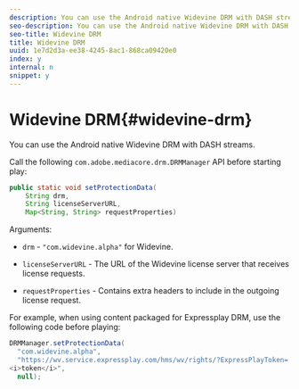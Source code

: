 ```yaml
---
description: You can use the Android native Widevine DRM with DASH streams.
seo-description: You can use the Android native Widevine DRM with DASH streams.
seo-title: Widevine DRM
title: Widevine DRM
uuid: 1e7d2d3a-ee38-4245-8ac1-868ca09420e0
index: y
internal: n
snippet: y
---
```


# Widevine DRM{#widevine-drm}

You can use the Android native Widevine DRM with DASH streams.

Call the following `com.adobe.mediacore.drm.DRMManager` API before starting play: 

```java
public static void setProtectionData( 
    String drm,  
    String licenseServerURL,   
    Map<String, String> requestProperties)
```

Arguments:

* `drm` - `"com.widevine.alpha"` for Widevine.

* `licenseServerURL` - The URL of the Widevine license server that receives license requests.
* `requestProperties` - Contains extra headers to include in the outgoing license request.

For example, when using content packaged for Expressplay DRM, use the following code before playing: 

```java
DRMManager.setProtectionData( 
  "com.widevine.alpha",  
  "https://wv.service.expressplay.com/hms/wv/rights/?ExpressPlayToken= 
<i>token</i>",  
  null); 

```

